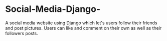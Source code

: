 # Social-Media-Django-
A social media website using Django which let's users follow their friends and post pictures. Users can like and comment on their own as well as their followers posts.
